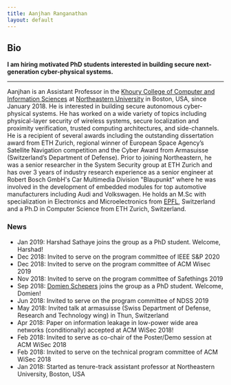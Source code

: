 ```yaml
---
title: Aanjhan Ranganathan
layout: default
---
```


## Bio

**I am hiring motivated PhD students interested in building secure next-generation cyber-physical systems.**

---
Aanjhan is an Assistant Professor in the [Khoury College of Computer and Information Sciences] at [Northeastern University] in Boston, USA, since January 2018. He is interested in building secure autonomous cyber-physical systems. He has worked on a wide variety of topics including physical-layer security of wireless systems, secure localization and proximity verification, trusted computing architectures, and side-channels. He is a recipient of several awards including the outstanding dissertation award from ETH Zurich, regional winner of European Space Agency’s Satellite Navigation competition and the Cyber Award from Armasuisse (Switzerland’s Department of Defense). Prior to joining Northeastern, he was a senior researcher in the System Security group at ETH Zurich and has over 3 years of industry research experience as a senior engineer at Robert Bosch GmbH's Car Multimedia Division "Blaupunkt" where he was involved in the development of embedded modules for top automotive manufacturers including Audi and Volkswagen. He holds an M.Sc with specialization in Electronics and Microelectronics from [EPFL], Switzerland and a Ph.D in Computer Science from ETH Zurich, Switzerland.


### News
* Jan 2019: Harshad Sathaye joins the group as a PhD student. Welcome, Harshad!
* Dec 2018: Invited to serve on the program committee of IEEE S&P 2020
* Dec 2018: Invited to serve on the program committee of ACM Wisec 2019
* Nov 2018: Invited to serve on the program committee of Safethings 2019
* Sep 2018: [Domien Schepers] joins the group as a PhD student. Welcome, Domien!
* Jun 2018: Invited to serve on the program committee of NDSS 2019
* May 2018: Invited talk at armasuisse (Swiss Department of Defense, Research and Technology wing) in Thun, Switzerland
* Apr 2018: Paper on information leakage in low-power wide area networks (conditionally) accepted at ACM WiSec 2018!
* Feb 2018: Invited to serve as co-chair of the Poster/Demo session at ACM WiSec 2018
* Feb 2018: Invited to serve on the technical program committee of ACM WiSec 2018
* Jan 2018: Started as tenure-track assistant professor at Northeastern University, Boston, USA

[System Security group at ETH Zurich]:http://www.syssec.ethz.ch
[EPFL]:http://epfl.ch
[Prof. Dr. Srdjan Capkun]:http://www.syssec.ethz.ch/people/capkun.html
[Khoury College of Computer and Information Sciences]:http://khoury.northeastern.edu
[Northeastern University]:http://www.northeastern.edu
[Domien Schepers]:https://www.khoury.northeastern.edu/people/domien-schepers/